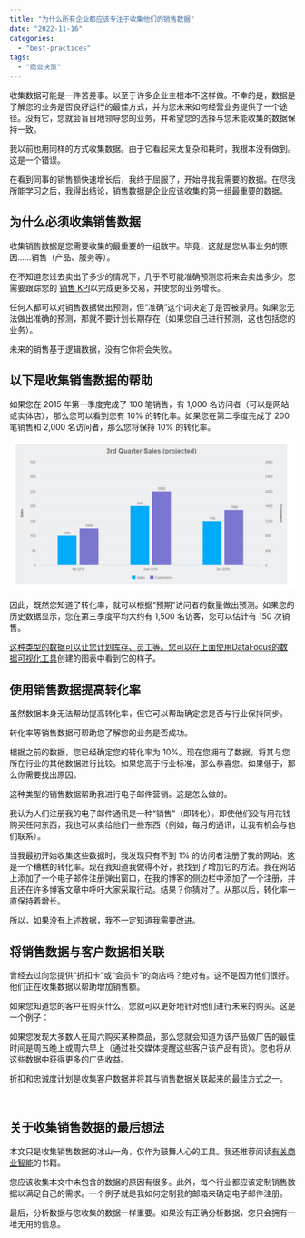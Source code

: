 ```yaml
---
title: "为什么所有企业都应该专注于收集他们的销售数据"
date: "2022-11-16"
categories: 
  - "best-practices"
tags: 
  - "商业决策"
---
```


收集数据可能是一件苦差事。以至于许多企业主根本不这样做。不幸的是，数据是了解您的业务是否良好运行的最佳方式，并为您未来如何经营业务提供了一个途径。没有它，您就会盲目地领导您的业务，并希望您的选择与您未能收集的数据保持一致。

我以前也用同样的方式收集数据。由于它看起来太复杂和耗时，我根本没有做到。这是一个错误。

在看到同事的销售额快速增长后，我终于屈服了，开始寻找我需要的数据。在尽我所能学习之后，我得出结论，销售数据是企业应该收集的第一组最重要的数据。

## 为什么必须收集销售数据

收集销售数据是您需要收集的最重要的一组数字。毕竟，这就是您从事业务的原因……销售（产品、服务等）。

在不知道您过去卖出了多少的情况下，几乎不可能准确预测您将来会卖出多少。您需要跟踪您的 [销售 KPI](https://www.datafocus.ai/infos/kpi-examples-and-templates-sales)以完成更多交易，并使您的业务增长。

任何人都可以对销售数据做出预测，但“准确”这个词决定了是否被录用。如果您无法做出准确的预测，那就不要计划长期存在（如果您自己进行预测，这也包括您的业务）。

未来的销售基于逻辑数据，没有它你将会失败。

## 以下是收集销售数据的帮助

如果您在 2015 年第一季度完成了 100 笔销售，有 1,000 名访问者（可以是网站或实体店），那么您可以看到您有 10% 的转化率。如果您在第二季度完成了 200 笔销售和 2,000 名访问者，那么您将保持 10% 的转化率。

![blob.png](images/1668569032-blob-png.png)

因此，既然您知道了转化率，就可以根据“预期”访问者的数量做出预测。如果您的历史数据显示，您在第三季度平均大约有 1,500 名访客，您可以估计有 150 次销售。

[这种类型的数据可以让您计划库存、员工等。您可以在上面使用DataFocus的数据可视化工具](https://www.datafocus.ai/infos/data-visualization-tools)创建的图表中看到它的样子。

## 使用销售数据提高转化率

虽然数据本身无法帮助提高转化率，但它可以帮助确定您是否与行业保持同步。

转化率等销售数据可帮助您了解您的业务是否成功。

根据之前的数据，您已经确定您的转化率为 10%。现在您拥有了数据，将其与您所在行业的其他数据进行比较。如果您高于行业标准，那么恭喜您。如果低于，那么你需要找出原因。

这种类型的销售数据帮助我进行电子邮件营销。这是怎么做的。

我认为人们注册我的电子邮件通讯是一种“销售”（即转化）。即使他们没有用花钱购买任何东西，我也可以卖给他们一些东西（例如，每月的通讯，让我有机会与他们联系）。

当我最初开始收集这些数据时，我发现只有不到 1% 的访问者注册了我的网站。这是一个糟糕的转化率。现在我知道我做得不好，我找到了增加它的方法。我在网站上添加了一个电子邮件注册弹出窗口，在我的博客的侧边栏中添加了一个注册，并且还在许多博客文章中呼吁大家采取行动。结果？你猜对了。从那以后，转化率一直保持着增长。

所以，如果没有上述数据，我不一定知道我需要改进。

## 将销售数据与客户数据相关联

曾经去过向您提供“折扣卡”或“会员卡”的商店吗？绝对有。这不是因为他们很好。他们正在收集数据以帮助增加销售额。

如果您知道您的客户在购买什么，您就可以更好地针对他们进行未来的购买。这是一个例子：

如果您发现大多数人在周六购买某种商品，那么您就会知道为该产品做广告的最佳时间是周五晚上或周六早上（通过社交媒体提醒这些客户该产品有货）。您也将从这些数据中获得更多的广告收益。

折扣和忠诚度计划是收集客户数据并将其与销售数据关联起来的最佳方式之一。

 

## 关于收集销售数据的最后想法

本文只是收集销售数据的冰山一角，仅作为鼓舞人心的工具。我还推荐阅读[有关商业智能](https://www.datafocus.ai/infos/best-business-intelligence-books)的书籍。

您应该收集本文中未包含的数据的原因有很多。此外，每个行业都应该定制销售数据以满足自己的需求。一个例子就是我如何定制我的邮箱来确定电子邮件注册。

最后，分析数据与您收集的数据一样重要。如果没有正确分析数据，您只会拥有一堆无用的信息。
